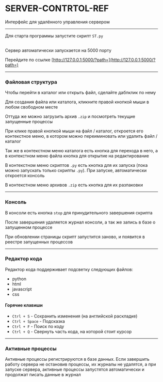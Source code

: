 # SERVER-CONTRTOL-REF
Интерфейс для удалённого управления сервером

---

Для старта программы запустите скрипт `ST.py`
<br><br>

Сервер автоматически запускается на 5000 порту

Перейдите по ссылке
[http://127.0.0.1:5000/?path=](http://127.0.0.1:5000/?path=)

---

### Файловая структура

Чтобы перейти в каталог или открыть файл, сделайте даблклик по нему

Для создания файла или каталога, кликните правой кнопкой мыши в любом свободном месте

Оттуда же можно загрузить архив `.zip` и посмотреть текущие запущенные процессы

При клике правой кнопкой мыши на файл / каталог, откроется его контекстное меню, в котором можно переиминовать или удалить файл / каталог

Так же в контекстном меню каталога есть кнопка для перехода в него, а в контекстном меню файла кнопка для открытие на редактирование

В контекстном меню скриптов `.py` есть кнопка для их запуска (пока можно запускать только скрипты `.py`). 
При запуске, автоматически откроется консоль

В контекстном меню архивов `.zip` есть кнопка для их разпаковки

---

### Консоль

В консоли есть кнопка `stop` для принудительного завершения скрипта

После завершения удаляется журнал консоли, а так же запись в базе о запущенном процессе

При обновлении страницы скрипт запустится заново, и появится в реестре запущенных процессов

---

### Редактор кода

Редактор кода поддерживает подсветку следующих файлов:
* python
* html
* javascript
* css

#### Горячие клавиши
* `Ctrl + S` - Сохранить изменения (на английской раскладке)
* `Ctrl + Space` - Подсказка
* `Ctrl + F` - Поиск по коду
* `Ctrl + Q` - Свернуть часть кода, на которой стоит курсор

---

### Активные процессы


Активные процессы регистрируются в базе данных. 
Если завершить работу сервера не остановив процессы, их журналы не удалятся, 
а при запуске сервера, активные процессы запустятся автоматически и продолжат писать данные в журнал
